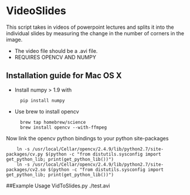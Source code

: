 # VideoSlides

This script takes in videos of powerpoint lectures and splits it into the individual slides by measuring the change in the number of corners in the image.
* The video file should be a .avi file.
* REQUIRES OPENCV AND NUMPY

## Installation guide for Mac OS X

* Install numpy > 1.9 with

		pip install numpy
* Use brew to install opencv

		brew tap homebrew/science
		brew install opencv --with-ffmpeg
Now link the opencv python bindings to your python site-packages

		ln -s /usr/local/Cellar/opencv/2.4.9/lib/python2.7/site-packages/cv.py $(python -c "from distutils.sysconfig import get_python_lib; print(get_python_lib())")
		ln -s /usr/local/Cellar/opencv/2.4.9/lib/python2.7/site-packages/cv2.so $(python -c "from distutils.sysconfig import get_python_lib; print(get_python_lib())")

##Example Usage
	VidToSlides.py ./test.avi
	